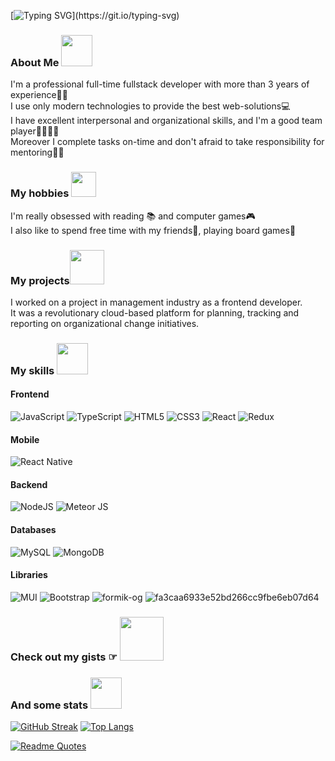 [![Typing SVG](https://readme-typing-svg.herokuapp.com?font=Cormorant+Garamond&size=50&color=F79A7A&center=true&vCenter=true&width=1000&lines=Hello+everyone!;Welcome+to+my+Github!;Nice+to+meet+you!)](https://git.io/typing-svg)
### About Me <img src="https://camo.githubusercontent.com/fb070d9f71a64edbafed08519130d75e7e0a0a69665d50d94ad095157f702e59/68747470733a2f2f6d656469612e67697068792e636f6d2f6d656469612f6d47634e6a736657416a593541455a4e77362f67697068792e676966" width="50">
I'm a professional full-time fullstack developer with more than 3 years of experience👩‍💻    
I use only modern technologies to provide the best web-solutions💻  
I have excellent interpersonal and organizational skills, and I'm a good team player👨‍👩‍👧‍👦  
Moreover I complete tasks on-time and don't afraid to take responsibility for mentoring👩‍🏫

### My hobbies <img src="https://media.giphy.com/media/BXjqytvu9bKzCUHdzz/giphy.gif" width="40">
I'm really obsessed with reading 📚 and computer games🎮  
I also like to spend free time with my friends🤝, playing board games🎲

### My projects<img src= "https://media.giphy.com/media/JoUoAzZEjEy9PrZ98N/giphy.gif" width="55">
I worked on a project in management industry as a frontend developer.  
It was a revolutionary cloud-based platform for planning, tracking and reporting on organizational change initiatives. 

### My skills <img src="https://media.giphy.com/media/12PXNbcHW8C9Bm/giphy.gif" width="50">
#### Frontend  
![JavaScript](https://img.shields.io/badge/javascript-%23323330.svg?style=for-the-badge&logo=javascript&logoColor=%23F7DF1E) ![TypeScript](https://img.shields.io/badge/typescript-%23007ACC.svg?style=for-the-badge&logo=typescript&logoColor=white)
 ![HTML5](https://img.shields.io/badge/html5-%23E34F26.svg?style=for-the-badge&logo=html5&logoColor=white) ![CSS3](https://img.shields.io/badge/css3-%231572B6.svg?style=for-the-badge&logo=css3&logoColor=white) ![React](https://img.shields.io/badge/react-%2320232a.svg?style=for-the-badge&logo=react&logoColor=%2361DAFB) ![Redux](https://img.shields.io/badge/redux-%23593d88.svg?style=for-the-badge&logo=redux&logoColor=white) 
 
#### Mobile
![React Native](https://img.shields.io/badge/reactnative-%2320232a.svg?style=for-the-badge&logo=react&logoColor=%2361DAFB)

#### Backend
![NodeJS](https://img.shields.io/badge/node.js-6DA55F?style=for-the-badge&logo=node.js&logoColor=white) ![Meteor JS](https://img.shields.io/badge/meteorjs-%23d74c4c.svg?style=for-the-badge&logo=meteor&logoColor=white)
#### Databases
![MySQL](https://img.shields.io/badge/mysql-%2300f.svg?style=for-the-badge&logo=mysql&logoColor=white) ![MongoDB](https://img.shields.io/badge/MongoDB-%234ea94b.svg?style=for-the-badge&logo=mongodb&logoColor=white)
#### Libraries
![MUI](https://img.shields.io/badge/MUI-%230081CB.svg?style=for-the-badge&logo=mui&logoColor=white) ![Bootstrap](https://img.shields.io/badge/bootstrap-%23563D7C.svg?style=for-the-badge&logo=bootstrap&logoColor=white) ![formik-og](https://user-images.githubusercontent.com/52775865/162455247-cc1aa3ef-5f81-49fd-a478-10728fd2edde.png) ![fa3caa6933e52bd266cc9fbe6eb07d64](https://user-images.githubusercontent.com/52775865/162456297-011bc6e7-8c45-48df-97b3-d10bebe9c07b.png)

### Check out my gists ☞ [<img src= "https://i.pinimg.com/originals/2d/8e/e8/2d8ee815146390d567706f2c7b5c2916.gif" width="70">](https://gist.github.com/KaterinaStrukova)

### And some stats <img src= "https://media.giphy.com/media/iigp4VDyf5dCLRlGkm/giphy.gif" width="50">

[![GitHub Streak](http://github-readme-streak-stats.herokuapp.com?user=KaterinaStrukova&theme=synthwave&date_format=n%2Fj%5B%2FY%5D)](https://git.io/streak-stats) [![Top Langs](https://github-readme-stats.vercel.app/api/top-langs/?username=KaterinaStrukova&layout=compact&theme=dark)](https://github.com/KaterinaStrukova/github-readme-stats)

[![Readme Quotes](https://quotes-github-readme.vercel.app/api?type=horizontal&theme=dark)](https://github.com/piyushsuthar/github-readme-quotes)
